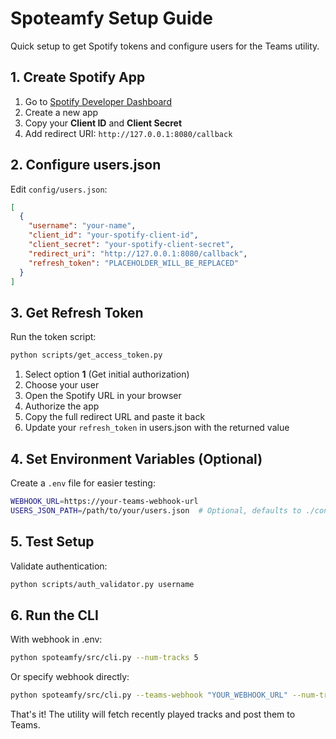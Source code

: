# Spoteamfy Setup Guide

Quick setup to get Spotify tokens and configure users for the Teams utility.

## 1. Create Spotify App

1. Go to [Spotify Developer Dashboard](https://developer.spotify.com/dashboard/)
2. Create a new app
3. Copy your **Client ID** and **Client Secret**
4. Add redirect URI: `http://127.0.0.1:8080/callback`

## 2. Configure users.json

Edit `config/users.json`:

```json
[
  {
    "username": "your-name",
    "client_id": "your-spotify-client-id",
    "client_secret": "your-spotify-client-secret",
    "redirect_uri": "http://127.0.0.1:8080/callback",
    "refresh_token": "PLACEHOLDER_WILL_BE_REPLACED"
  }
]
```

## 3. Get Refresh Token

Run the token script:
```bash
python scripts/get_access_token.py
```

1. Select option **1** (Get initial authorization)
2. Choose your user
3. Open the Spotify URL in your browser
4. Authorize the app
5. Copy the full redirect URL and paste it back
6. Update your `refresh_token` in users.json with the returned value

## 4. Set Environment Variables (Optional)

Create a `.env` file for easier testing:
```bash
WEBHOOK_URL=https://your-teams-webhook-url
USERS_JSON_PATH=/path/to/your/users.json  # Optional, defaults to ./config/users.json
```

## 5. Test Setup

Validate authentication:
```bash
python scripts/auth_validator.py username
```

## 6. Run the CLI

With webhook in .env:
```bash
python spoteamfy/src/cli.py --num-tracks 5
```

Or specify webhook directly:
```bash
python spoteamfy/src/cli.py --teams-webhook "YOUR_WEBHOOK_URL" --num-tracks 5
```

That's it! The utility will fetch recently played tracks and post them to Teams.
